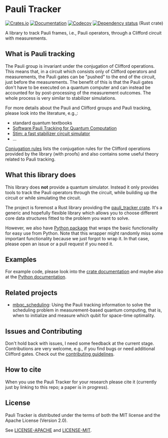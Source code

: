 # Pauli Tracker

[![Crates.io](https://img.shields.io/crates/v/pauli_tracker.svg)](https://crates.io/crates/pauli_tracker)
[![Documentation](https://docs.rs/pauli_tracker/badge.svg)](https://docs.rs/pauli_tracker/)
[![Codecov](https://codecov.io/github/taeruh/pauli_tracker/coverage.svg?branch=main)](https://codecov.io/gh/taeruh/pauli_tracker)
[![Dependency status](https://deps.rs/repo/github/taeruh/pauli_tracker/status.svg)](https://deps.rs/repo/github/taeruh/pauli_tracker)
(Rust crate)

A library to track Pauli frames, i.e., Pauli operators, through a Clifford circuit with
measurements.

## What is Pauli tracking

The Pauli group is invariant under the conjugation of Clifford operations. This means
that, in a circuit which consists only of Clifford operators and measurements, the Pauli
gates can be "pushed" to the end of the circuit, just before the measurements. The
benefit of this is that the Pauli gates don't have to be executed on a quantum computer
and can instead be accounted for by post-processing of the measurement outcomes. The
whole process is very similar to stabilizer simulations.

For more details about the Pauli and Clifford groups and Pauli tracking, please look
into the literature, e.g.,:
  - standard quantum textbooks
  - [Software Pauli Tracking for Quantum Computation] 
  - [Stim: a fast stabilizer circuit simulator]
  - ...

[Conjugation rules] lists the conjugation rules for the Clifford operations provided by
the library (with proofs) and also contains some useful theory related to Pauli
tracking.

## What this library does

This library does **not** provide a quantum simulator. Instead it only provides tools to
track the Pauli operators through the circuit, while building up the circuit or while
simulating the circuit.

The project is foremost a Rust library providing the [pauli_tracker crate]. It's a
generic and hopefully flexible library which allows you to choose different core data
structures fitted to the problem you want to solve.

However, we also have [Python package] that wraps the basic functionality for easy use
from Python. Note that this wrapper might randomly miss some important functionality
because we just forgot to wrap it. In that case, please open an issue or a pull request if
you need it.

## Examples

For example code, please look into the [crate documentation] and maybe also at the
[Python documentation].

## Related projects

- [mbqc_scheduling](https://github.com/taeruh/mbqc_scheduling): Using the Pauli tracking
information to solve the scheduling problem in measurement-based quantum computing, that
is, when to initialize and measure which qubit for space-time optimality.

## Issues and Contributing

Don't hold back with issues, I need some feedback at the current stage. Contributions
are very welcome, e.g., if you find bugs or need additional Clifford gates. Check out
the [contributing guidelines].

## How to cite

When you use the Pauli Tracker for your research please cite it (currently just by
linking to this repo; a paper is in progress).

## License

Pauli Tracker is distributed under the terms of both the MIT license and the
Apache License (Version 2.0).

See [LICENSE-APACHE](LICENSE-APACHE) and [LICENSE-MIT](LICENSE-MIT).

[Conjugation rules]: https://github.com/taeruh/pauli_tracker/blob/main/docs/conjugation_rules.pdf
[contributing guidelines]: https://github.com/taeruh/pauli_tracker/blob/main/CONTRIBUTING.md
[crate documentation]: https://docs.rs/pauli_tracker/#examples
[pauli_tracker crate]: https://github.com/taeruh/pauli_tracker/blob/main/pauli_tracker
[Python documentation]: https://taeruh.github.io/pauli_tracker/
[Python package]: https://github.com/taeruh/pauli_tracker/tree/main/python_lib#readme
[Software Pauli Tracking for Quantum Computation]: https://arxiv.org/abs/1401.5872v1
[Stim: a fast stabilizer circuit simulator]: https://arxiv.org/abs/2103.02202
